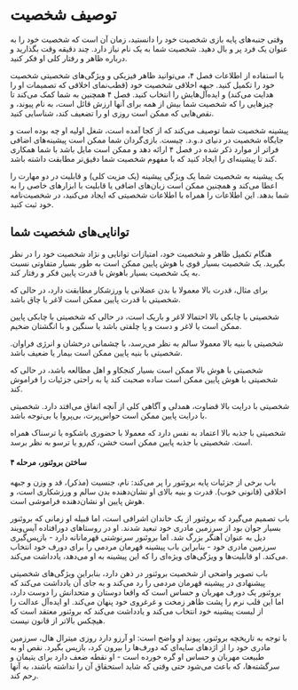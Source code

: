 # توصیف شخصیت
وقتی جنبه‌های پایه بازی شخصیت خود را دانستید، زمان آن است که شخصیت خود را به عنوان یک فرد پر و بال دهید. شخصیت شما به یک نام نیاز دارد. چند دقیقه وقت بگذارید و درباره ظاهر و رفتار کلی او فکر کنید.

با استفاده از اطلاعات فصل ۴، می‌توانید ظاهر فیزیکی و ویژگی‌های شخصیتی شخصیت خود را تکمیل کنید. جبهه اخلاقی شخصیت خود (قطب‌نمای اخلاقی که تصمیمات او را هدایت می‌کند) و ایده‌آل‌هایش را انتخاب کنید. فصل ۴ همچنین به شما کمک می‌کند تا چیزهایی را که شخصیت شما بیش از همه برای آنها ارزش قائل است، به نام پیوند، و نقص‌هایی که ممکن است روزی او را تضعیف کند، شناسایی کنید.

پیشینه شخصیت شما توصیف می‌کند که از کجا آمده است، شغل اولیه او چه بوده است و جایگاه شخصیت در دنیای د.و.د. چیست. بازی‌گردان شما ممکن است پیشینه‌های اضافی فراتر از موارد ذکر شده در فصل ۴ ارائه دهد و ممکن است مایل باشد با شما همکاری کند تا پیشینه‌ای را ایجاد کنید که با مفهوم شخصیت شما دقیق‌تر مطابقت داشته باشد.

یک پیشینه به شخصیت شما یک ویژگی پیشینه (یک مزیت کلی) و قابلیت در دو مهارت را اعطا می‌کند و همچنین ممکن است زبان‌های اضافی یا قابلیت با ابزارهای خاصی را به شما بدهد. این اطلاعات را همراه با اطلاعات شخصیتی که ایجاد می‌کنید، در شخصیت‌نامه خود ثبت کنید.

## توانایی‌های شخصیت شما
هنگام تکمیل ظاهر و شخصیت خود، امتیازات توانایی و نژاد شخصیت خود را در نظر بگیرید. یک شخصیت بسیار قوی با هوش پایین ممکن است به طور بسیار متفاوتی نسبت به یک شخصیت بسیار باهوش با قدرت پایین فکر و رفتار کند.

برای مثال، قدرت بالا معمولا با بدن عضلانی یا ورزشکار مطابقت دارد، در حالی که شخصیتی با قدرت پایین ممکن است لاغر یا چاق باشد.

شخصیتی با چابکی بالا احتمالا لاغر و باریک است، در حالی که شخصیتی با چابکی پایین ممکن است یا لاغر و دست و پا چلفتی باشد یا سنگین و با انگشتان ضخیم.

شخصیتی با بنیه بالا معمولا سالم به نظر می‌رسد، با چشمانی درخشان و انرژی فراوان. شخصیتی با بنیه پایین ممکن است بیمار یا ضعیف باشد.

شخصیتی با هوش بالا ممکن است بسیار کنجکاو و اهل مطالعه باشد، در حالی که شخصیتی با هوش پایین ممکن است ساده صحبت کند یا به راحتی جزئیات را فراموش کند.

شخصیتی با درایت بالا قضاوت، همدلی و آگاهی کلی از آنچه اتفاق می‌افتد دارد. شخصیتی با درایت پایین ممکن است حواس‌پرت، بی‌پروا یا بی‌توجه باشد.

شخصیتی با جذبه بالا اعتماد به نفس دارد که معمولا با حضوری باشکوه یا ترسناک همراه است. شخصیتی با جذبه پایین ممکن است خشن، کم‌رو یا ترسو به نظر برسد.

#### ساختن بروئنور، مرحله ۴
باب برخی از جزئیات پایه بروئنور را پر می‌کند: نام، جنسیت (مذکر)، قد و وزن و جبهه اخلاقی (قانونی خوب). قدرت و بنیه بالای او نشان‌دهنده بدن سالم و ورزشکاری است، و هوش پایین او نشان‌دهنده فراموشی است.

باب تصمیم می‌گیرد که بروئنور از یک خاندان اشرافی است، اما قبیله او زمانی که بروئنور بسیار جوان بود از سرزمین مادری خود تبعید شدند. او در روستاهای دورافتاده آیس‌ویند دیل به عنوان آهنگر بزرگ شد. اما بروئنور سرنوشتی قهرمانانه دارد - بازپس‌گیری سرزمین مادری خود - بنابراین باب پیشینه قهرمان مردمی را برای دورف خود انتخاب می‌کند. او قابلیت‌ها و ویژگی‌های ویژه‌ای را که این پیشینه به او می‌دهد، یادداشت می‌کند.

باب تصویر واضحی از شخصیت بروئنور در ذهن دارد، بنابراین ویژگی‌های شخصیتی پیشنهادی در پیشینه قهرمان مردمی را رد می‌کند و به جای آن یادداشت می‌کند که بروئنور یک دورف مهربان و حساس است که واقعا دوستان و متحدانش را دوست دارد، اما این قلب نرم را پشت ظاهر زمخت و غرغروی خود پنهان می‌کند. او ایده‌آل عدالت را از لیست پیشینه خود انتخاب می‌کند و یادداشت می‌کند که بروئنور معتقد است که هیچکس بالاتر از قانون نیست.

با توجه به تاریخچه بروئنور، پیوند او واضح است: او آرزو دارد روزی میترال هال، سرزمین مادری خود را از اژدهای سایه‌ای که دورف‌ها را بیرون کرد، بازپس بگیرد. نقص او به طبیعت مهربان و حساس او گره خورده است - او نقطه ضعف دارد برای یتیمان و سرگشته‌ها، که باعث می‌شود حتی وقتی که شاید استحقاق آن را نداشته باشند، به آنها رحم کند.